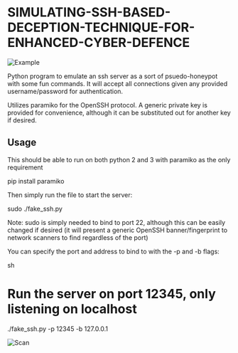 # SIMULATING-SSH-BASED-DECEPTION-TECHNIQUE-FOR-ENHANCED-CYBER-DEFENCE

![Example](screenshots/clippy.png "Clippy!")

Python program to emulate an ssh server as a sort of psuedo-honeypot with some fun commands. It will accept all connections given any provided username/password for authentication.

Utilizes paramiko for the OpenSSH protocol. A generic private key is provided for convenience, although it can be substituted out for another key if desired.

## Usage

This should be able to run on both python 2 and 3 with paramiko as the only requirement

pip install paramiko

Then simply run the file to start the server:

sudo ./fake_ssh.py

Note: sudo is simply needed to bind to port 22, although this can be easily changed if desired (it will present a generic OpenSSH banner/fingerprint to network scanners to find regardless of the port)

You can specify the port and address to bind to with the -p and -b flags:

sh
# Run the server on port 12345, only listening on localhost
./fake_ssh.py -p 12345 -b 127.0.0.1


![Scan](screenshots/nmap.png "Spoofed Banner")
